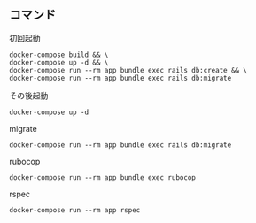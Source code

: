 ## コマンド

初回起動
```
docker-compose build && \
docker-compose up -d && \
docker-compose run --rm app bundle exec rails db:create && \
docker-compose run --rm app bundle exec rails db:migrate
```

その後起動
```
docker-compose up -d
```

migrate
```
docker-compose run --rm app bundle exec rails db:migrate
```

rubocop
```
docker-compose run --rm app bundle exec rubocop
```

rspec
```
docker-compose run --rm app rspec
```
